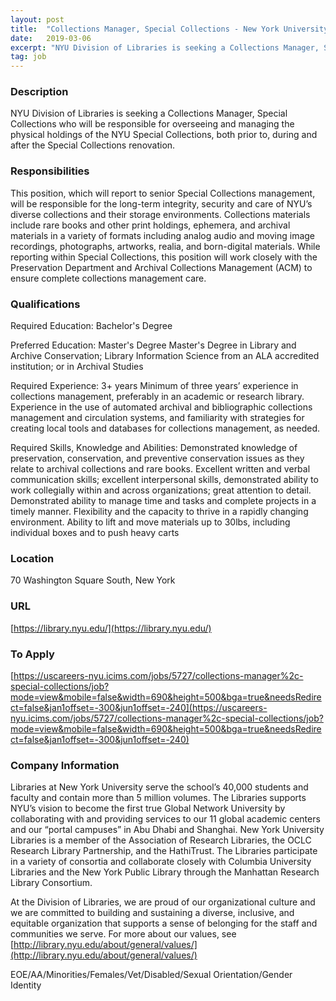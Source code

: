 ```yaml
---
layout: post
title:  "Collections Manager, Special Collections - New York University"
date:   2019-03-06
excerpt: "NYU Division of Libraries is seeking a Collections Manager, Special Collections who will be responsible for overseeing and managing the physical holdings of the NYU Special Collections, both prior to, during and after the Special Collections renovation."
tag: job
---
```


### Description   

NYU Division of Libraries is seeking a Collections Manager, Special Collections who will be responsible for overseeing and managing the physical holdings of the NYU Special Collections, both prior to, during and after the Special Collections renovation.


### Responsibilities   

This position, which will report to senior Special Collections management, will be responsible for the long-term integrity, security and care of NYU’s diverse collections and their storage environments. Collections materials include rare books and other print holdings, ephemera, and archival materials in a variety of formats including analog audio and moving image recordings, photographs, artworks, realia, and born-digital materials. While reporting within Special Collections, this position will work closely with the Preservation Department and Archival Collections Management (ACM) to ensure complete collections management care.


### Qualifications   

Required Education:
Bachelor's Degree

Preferred Education:
Master's Degree Master's Degree in Library and Archive Conservation; Library Information Science from an ALA accredited institution; or in Archival Studies

Required Experience:
3+ years Minimum of three years’ experience in collections management, preferably in an academic or research library. Experience in the use of automated archival and bibliographic collections management and circulation systems, and familiarity with strategies for creating local tools and databases for collections management, as needed.

Required Skills, Knowledge and Abilities:
Demonstrated knowledge of preservation, conservation, and preventive conservation issues as they relate to archival collections and rare books. Excellent written and verbal communication skills; excellent interpersonal skills, demonstrated ability to work collegially within and across organizations; great attention to detail. Demonstrated ability to manage time and tasks and complete projects in a timely manner. Flexibility and the capacity to thrive in a rapidly changing environment. Ability to lift and move materials up to 30lbs, including individual boxes and to push heavy carts




### Location   

70 Washington Square South, New York


### URL   

[https://library.nyu.edu/](https://library.nyu.edu/)

### To Apply   

[https://uscareers-nyu.icims.com/jobs/5727/collections-manager%2c-special-collections/job?mode=view&mobile=false&width=690&height=500&bga=true&needsRedirect=false&jan1offset=-300&jun1offset=-240](https://uscareers-nyu.icims.com/jobs/5727/collections-manager%2c-special-collections/job?mode=view&mobile=false&width=690&height=500&bga=true&needsRedirect=false&jan1offset=-300&jun1offset=-240)


### Company Information   

Libraries at New York University serve the school’s 40,000 students and faculty and contain more than 5 million volumes. The Libraries supports NYU’s vision to become the first true Global Network University by collaborating with and providing services to our 11 global academic centers and our “portal campuses” in Abu Dhabi and Shanghai. New York University Libraries is a member of the Association of Research Libraries, the OCLC Research Library Partnership, and the HathiTrust. The Libraries participate in a variety of consortia and collaborate closely with Columbia University Libraries and the New York Public Library through the Manhattan Research Library Consortium.

At the Division of Libraries, we are proud of our organizational culture and we are committed to building and sustaining a diverse, inclusive, and equitable organization that supports a sense of belonging for the staff and communities we serve. For more about our values, see [http://library.nyu.edu/about/general/values/](http://library.nyu.edu/about/general/values/)

EOE/AA/Minorities/Females/Vet/Disabled/Sexual Orientation/Gender Identity



